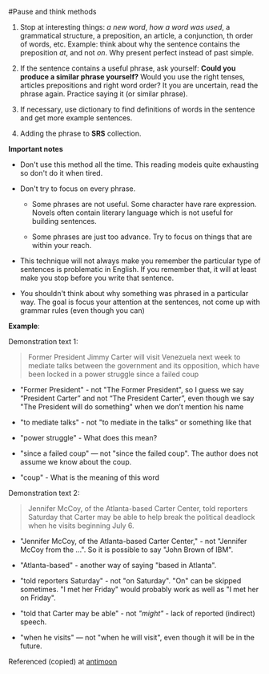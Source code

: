 #Pause and think methods

  1. Stop at interesting things: _a new word_, _how a word was used_, a grammatical structure, a preposition, an article, a conjunction, th order of words, etc. Example: think about why the sentence contains the preposition _at_, and not _on_. Why present perfect instead of past simple.

  2. If the sentence contains a useful phrase, ask yourself: **Could you produce a similar phrase yourself?** Would you use the right tenses, articles prepositions and right word order? It you are uncertain, read the phrase again. Practice saying it (or similar phrase).

  3. If necessary, use dictionary to find definitions of words in the sentence and get more example sentences.

  4. Adding the phrase to **SRS** collection.

**Important notes**

  - Don't use this method all the time. This reading modeis quite exhausting so don't do it when tired.

  - Don't try to focus on every phrase.

    + Some phrases are not useful. Some character have rare expression. Novels often contain literary language which is not useful for building sentences.

    + Some phrases are just too advance. Try to focus on things that are within your reach.

  - This technique will not always make you remember the particular type of sentences is problematic in English. If you remember that, it will at least make you stop before you write that sentence.

  - You shouldn't think about why something was phrased in a particular way. The goal is focus your attention at the sentences, not come up with grammar rules (even though you can)

**Example**:

Demonstration text 1:

> Former President Jimmy Carter will visit Venezuela next week to mediate talks between the government and its opposition, which have been locked in a power struggle since a failed coup

  - "Former President" - not "The Former President", so I guess we say “President Carter” and not “The President Carter”, even though we say "The President will do something" when we don’t mention his name

  - "to mediate talks" - not "to mediate in the talks" or something like that

  - "power struggle" - What does this mean?

  - "since a failed coup" — not "since the failed coup". The author does not assume we know about the coup.

  - "coup" - What is the meaning of this word

Demonstration text 2:

> Jennifer McCoy, of the Atlanta-based Carter Center, told reporters Saturday that Carter may be able to help break the political deadlock when he visits beginning July 6.

  - "Jennifer McCoy, of the Atlanta-based Carter Center," - not "Jennifer McCoy from the ...". So it is possible to say "John Brown of IBM".

  - "Atlanta-based" - another way of saying "based in Atlanta".

  - "told reporters Saturday" - not "on Saturday". "On" can be skipped sometimes. "I met her Friday" would probably work as well as "I met her on Friday".

  - "told that Carter may be able" - not _"might"_ - lack of reported (indirect) speech.

  - "when he visits" — not "when he will visit", even though it will be in the future.


Referenced (copied) at [antimoon](http://antimoon.com/how/readhow.htm)
